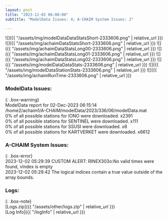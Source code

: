 ```yaml
---
layout: post
title: "2023-12-02 06:00:00"
subtitle: "ModelData Issues: 4; A-CHAIM System Issues: 2"

---
```


![]({{ "/assets/img/modelDataDataStatsShort-2333606.png" | relative_url }})
![]({{ "/assets/img/achaimDataStatsShort-2333606.png" | relative_url }})
![]({{ "/assets/img/achaimDataStatsLong00-2333606.png" | relative_url }})
![]({{ "/assets/img/achaimDataStatsLong01-2333606.png" | relative_url }})
![]({{ "/assets/img/achaimDataStatsLong02-2333606.png" | relative_url }})
![]({{ "/assets/img/modelDataDataStats-2333606.png" | relative_url }})
![]({{ "/assets/img/modelDataStationStats-2333606.png" | relative_url }})
![]({{ "/assets/img/achaimRunTime-2333606.png" | relative_url }})


### ModelData Issues:  
  
{: .box-warning}  
 ModelData report for 02-Dec-2023 06:15:14   
 /home2/achaim1/A-CHAIM/modelData/2023/336/06/modelData.mat   
 0% of all possible stations for IONO were downloaded. x2391   
 0% of all possible stations for SENTINEL were downloaded. x111   
 0% of all possible stations for SSUSI were downloaded. x8   
 0% of all possible stations for KARTVERKET were downloaded. x6612   
  
### A-CHAIM System Issues:  
  
{: .box-error}  
2023-12-02 05:29:39 CUSTOM ALERT: RINEX303o:No valid times were found, vIndex is empty  
2023-12-02 05:29:42 The logical indices contain a true value outside of the array bounds.  

### Logs:  
  
{: .box-note}  
[Logs.zip]({{ "/assets/other/logs.zip" | relative_url }})  
[Log Info]({{ "/logInfo" | relative_url }})  
